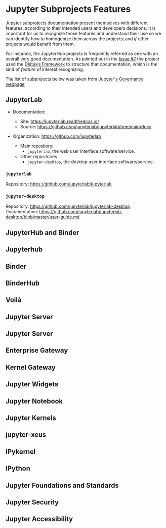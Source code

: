 # Jupyter Subprojects Features

Jupyter subprojects documentation present themselves with different features,
according to their intended users and developers decisions.
It is important for us to recognize those features and understand their use
so we can identify how to homogenize them across the projects; and *if* other
projects would benefit from them.

For instance, the JupyterHub projects is frequently referred as one with
an overall very good documentation.
As pointed out in the [Issue #7](https://github.com/jupyter/docs-team-compass/issues/7)
the project used the [Diátaxis Framework](https://diataxis.fr/) to structure
that documentation, which is the kind of *feature* of interest recognizing.

The list of subprojects below was taken from [Jupyter's Governance webpage](https://jupyter.org/governance/list_of_subprojects.html)

## JupyterLab

- Documentation:
    - Site: https://jupyterlab.readthedocs.io/
    - Source: https://github.com/jupyterlab/jupyterlab/tree/main/docs

- Organization: https://github.com/jupyterlab
    - Main repository:
        - `jupyterlab`, the web user interface software/service.
    - Other repositories
        - `jupyter-desktop`, the desktop user interface software/service.

### `jupyterlab`

Repository: https://github.com/jupyterlab/jupyterlab


### `jupyter-desktop`

Repository: https://github.com/jupyterlab/jupyterlab-desktop
Documentation: https://github.com/jupyterlab/jupyterlab-desktop/blob/master/user-guide.md

## JupyterHub and Binder

## Jupyterhub

## Binder

## BinderHub

## Voilà

## Jupyter Server

## Jupyter Server

## Enterprise Gateway

## Kernel Gateway

## Jupyter Widgets

## Jupyter Notebook

## Jupyter Kernels

## jupyter-xeus

## IPykernel

## IPython

## Jupyter Foundations and Standards

## Jupyter Security

## Jupyter Accessibility

